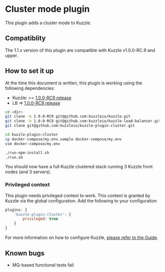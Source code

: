 
# Cluster mode plugin

This plugin adds a cluster mode to Kuzzle.

## Compatiblity

The 1.1.x version of this plugin are compatible with Kuzzle v1.0.0-RC.9 and upper.

## How to set it up

At the time this document is written, this plugin is working using the following dependencies:

* Kuzzle: >= [1.0.0-RC9 release](https://github.com/kuzzleio/kuzzle/tree/1.0.0-RC9)
* LB => [1.0.0-RC9 release](https://github.com/kuzzleio/kuzzle-load-balancer/tree/1.0.0-RC9)

```bash
cd <dir>
git clone -b 1.0.0-RC9 git@github.com:kuzzleio/kuzzle.git
git clone -b 1.0.0-RC9 git@github.com:kuzzleio/kuzzle-load-balancer.git
git clone git@github.com:kuzzleio/kuzzle-plugin-cluster.git

cd kuzzle-plugin-cluster
cp docker-compose/my.env.sample docker-compose/my.env
vim docker-compose/my.env

./run-npm-install.sh
./run.sh
```

You should now have a full Kuzzle clustered stack running 3 Kuzzle front nodes (and 3 servers).

### Privileged context

This plugin needs privileged context to work. This context is granted by Kuzzle via the global configuration. Add the following to your configuration

```javascript
plugins: {
    'kuzzle-plugin-cluster': {
        privileged: true
    }
}
```

For more information on how to configure Kuzzle, [please refer to the Guide](http://docs.kuzzle.io/guide/#configuring-kuzzle).

## Known bugs

* MQ-based functional tests fail


